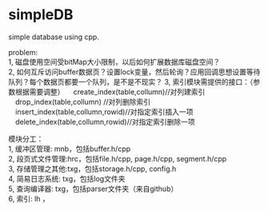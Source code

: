 # simpleDB
simple database using cpp.  

  

problem:  
1, 磁盘使用空间受bitMap大小限制，以后如何扩展数据库磁盘空间？  
2, 如何互斥访问buffer数据页？设置lock变量，然后轮询？应用回调思想设置等待队列？每个数据页都要一个队列，是不是不现实？
3, 索引模块需提供的接口：（参数根据需要调整）
　create_index(table,collumn)//对列建索引  
　drop_index(table,collumn) //对列删除索引  
　insert_index(table,collumn,rowid)//对指定索引插入一项  
　delete_index(table,collumn,rowid)//对指定索引删除一项  
  
  
  
模块分工：  
1, 缓冲区管理:   mnb，包括buffer.h/cpp  
2, 段页式文件管理:hrc，包括file.h/cpp, page.h/cpp, segment.h/cpp  
3, 存储管理之其他:txg，包括storage.h/cpp, config.h  
4, 简易日志系统:  txg，包括log文件夹  
5, 查询编译器:    txg，包括parser文件夹（来自github）  
6, 索引:         lh ，
